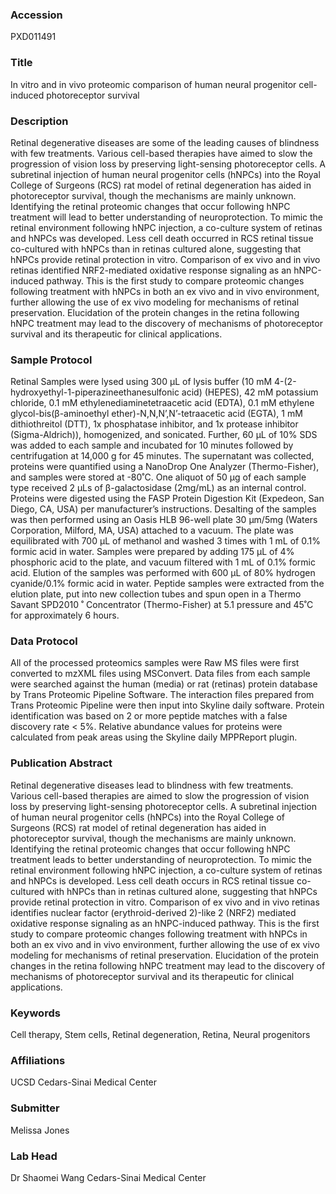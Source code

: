 ### Accession
PXD011491

### Title
In vitro and in vivo proteomic comparison of human neural progenitor cell-induced photoreceptor survival

### Description
Retinal degenerative diseases are some of the leading causes of blindness with few treatments. Various cell-based therapies have aimed to slow the progression of vision loss by preserving light-sensing photoreceptor cells. A subretinal injection of human neural progenitor cells (hNPCs) into the Royal College of Surgeons (RCS) rat model of retinal degeneration has aided in photoreceptor survival, though the mechanisms are mainly unknown. Identifying the retinal proteomic changes that occur following hNPC treatment will lead to better understanding of neuroprotection. To mimic the retinal environment following hNPC injection, a co-culture system of retinas and hNPCs was developed. Less cell death occurred in RCS retinal tissue co-cultured with hNPCs than in retinas cultured alone, suggesting that hNPCs provide retinal protection in vitro. Comparison of ex vivo and in vivo retinas identified NRF2-mediated oxidative response signaling as an hNPC-induced pathway. This is the first study to compare proteomic changes following treatment with hNPCs in both an ex vivo and in vivo environment, further allowing the use of ex vivo modeling for mechanisms of retinal preservation. Elucidation of the protein changes in the retina following hNPC treatment may lead to the discovery of mechanisms of photoreceptor survival and its therapeutic for clinical applications.

### Sample Protocol
Retinal Samples were lysed using 300 μL of lysis buffer (10 mM 4-(2-hydroxyethyl-1-piperazineethanesulfonic acid) (HEPES), 42 mM potassium chloride, 0.1 mM ethylenediaminetetraacetic acid (EDTA), 0.1 mM ethylene glycol-bis(β-aminoethyl ether)-N,N,N’,N’-tetraacetic acid (EGTA), 1 mM dithiothreitol (DTT), 1x phosphatase inhibitor, and 1x protease inhibitor (Sigma-Aldrich)), homogenized, and sonicated. Further, 60 μL of 10% SDS was added to each sample and incubated for 10 minutes followed by centrifugation at 14,000 g for 45 minutes. The supernatant was collected, proteins were quantified using a NanoDrop One Analyzer (Thermo-Fisher), and samples were stored at -80˚C. One aliquot of 50 μg of each sample type received 2 μLs of β-galactosidase (2mg/mL) as an internal control. Proteins were digested using the FASP Protein Digestion Kit (Expedeon, San Diego, CA, USA) per manufacturer’s instructions. Desalting of the samples was then performed using an Oasis HLB 96-well plate 30 μm/5mg (Waters Corporation, Milford, MA, USA) attached to a vacuum. The plate was equilibrated with 700 μL of methanol and washed 3 times with 1 mL of 0.1% formic acid in water. Samples were prepared by adding 175 μL of 4% phosphoric acid to the plate, and vacuum filtered with 1 mL of 0.1% formic acid. Elution of the samples was performed with 600 μL of 80% hydrogen cyanide/0.1% formic acid in water. Peptide samples were extracted from the elution plate, put into new collection tubes and spun open in a Thermo Savant SPD2010 ˚ Concentrator (Thermo-Fisher) at 5.1 pressure and 45˚C for approximately 6 hours.

### Data Protocol
All of the processed proteomics samples were Raw MS files were first converted to mzXML files using MSConvert. Data files from each sample were searched against the human (media) or rat (retinas) protein database by Trans Proteomic Pipeline Software. The interaction files prepared from Trans Proteomic Pipeline were then input into Skyline daily software. Protein identification was based on 2 or more peptide matches with a false discovery rate < 5%. Relative abundance values for proteins were calculated from peak areas using the Skyline daily MPPReport plugin.

### Publication Abstract
Retinal degenerative diseases lead to blindness with few treatments. Various cell-based therapies are aimed to slow the progression of vision loss by preserving light-sensing photoreceptor cells. A subretinal injection of human neural progenitor cells (hNPCs) into the Royal College of Surgeons (RCS) rat model of retinal degeneration has aided in photoreceptor survival, though the mechanisms are mainly unknown. Identifying the retinal proteomic changes that occur following hNPC treatment leads to better understanding of neuroprotection. To mimic the retinal environment following hNPC injection, a co-culture system of retinas and hNPCs is developed. Less cell death occurs in RCS retinal tissue co-cultured with hNPCs than in retinas cultured alone, suggesting that hNPCs provide retinal protection in vitro. Comparison of ex vivo and in vivo retinas identifies nuclear factor (erythroid-derived 2)-like 2 (NRF2) mediated oxidative response signaling as an hNPC-induced pathway. This is the first study to compare proteomic changes following treatment with hNPCs in both an ex vivo and in vivo environment, further allowing the use of ex vivo modeling for mechanisms of retinal preservation. Elucidation of the protein changes in the retina following hNPC treatment may lead to the discovery of mechanisms of photoreceptor survival and its therapeutic for clinical applications.

### Keywords
Cell therapy, Stem cells, Retinal degeneration, Retina, Neural progenitors

### Affiliations
UCSD
Cedars-Sinai Medical Center

### Submitter
Melissa Jones

### Lab Head
Dr Shaomei Wang
Cedars-Sinai Medical Center


